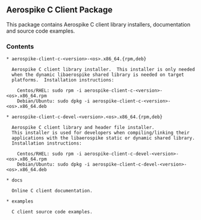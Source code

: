 ## Aerospike C Client Package

This package contains Aerospike C client library installers, documentation and source code examples.

### Contents

    * aerospike-client-c-<version>-<os>.x86_64.{rpm,deb}
	
      Aerospike C client library installer.  This installer is only needed 
      when the dynamic libaerospike shared library is needed on target 
      platforms.  Installation instructions:

        Centos/RHEL: sudo rpm -i aerospike-client-c-<version>-<os>.x86_64.rpm
        Debian/Ubuntu: sudo dpkg -i aerospike-client-c-<version>-<os>.x86_64.deb

    * aerospike-client-c-devel-<version>.<os>.x86_64.{rpm,deb} 

      Aerospike C client library and header file installer.
      This installer is used for developers when compiling/linking their 
      applications with the libaerospike static or dynamic shared library.
      Installation instructions:

        Centos/RHEL: sudo rpm -i aerospike-client-c-devel-<version>-<os>.x86_64.rpm
        Debian/Ubuntu: sudo dpkg -i aerospike-client-c-devel-<version>-<os>.x86_64.deb

    * docs

      Online C client documentation.

    * examples

      C client source code examples.
